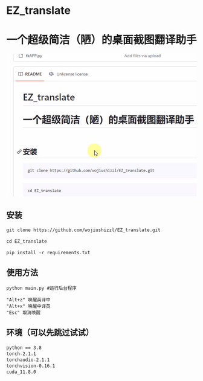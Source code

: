 # EZ_translate
# 一个超级简洁（陋）的桌面截图翻译助手

![DEMO](DEMO.gif)

## 安装
```
git clone https://github.com/wojiushizzl/EZ_translate.git
```
```
cd EZ_translate
```
```
pip install -r requirements.txt
```
## 使用方法
```
python main.py #运行后台程序
```

    "Alt+z" 唤醒英译中
    "Alt+x" 唤醒中译英
    "Esc" 取消唤醒

## 环境（可以先跳过试试）
```
python == 3.8 
torch-2.1.1
torchaudio-2.1.1
torchvision-0.16.1
cuda_11.8.0
```

